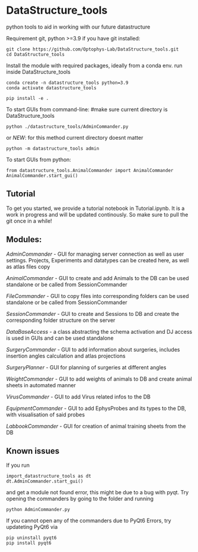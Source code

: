 # DataStructure_tools

python tools to aid in working with our future datastructure

Requirement git, python >=3.9
if you have git installed:

```none
git clone https://github.com/Optophys-Lab/DataStructure_tools.git
cd DataStructure_tools
```

Install the module with required packages, ideally from a conda env.
run inside DataStructure_tools

```none
conda create -n datastructure_tools python=3.9
conda activate datastructure_tools

pip install -e .
```

To start GUIs from command-line:
#make sure current directory is DataStructure_tools

```none
python ./datastructure_tools/AdminCommander.py
```

or *NEW*: for this method current directory doesnt matter

```none
python -m datastructure_tools admin
```

To start GUIs from python:

```none
from datastructure_tools.AnimalCommander import AnimalCommander
AnimalCommander.start_gui()
```

## Tutorial

To get you started, we provide a tutorial notebook in Tutorial.ipynb.
It is a work in progress and will be updated continously. So make sure to pull the git once in a while!

## Modules:

*AdminCommander* - GUI for managing server connection as well as user settings.
Projects, Experiments and datatypes can be created here, as well as atlas files copy

*AnimalCommander* - GUI to create and add Animals to the DB
can be used standalone or be called from SessionCommander

*FileCommander* - GUI to copy files into corresponding folders
can be used standalone or be called from SessionCommander

*SessionCommander* - GUI to create and Sessions to DB
and create the corresponding folder structure on the server

*DataBaseAccess* -  a class abstracting the schema activation and DJ access
is used in GUIs and can be used standalone

*SurgeryCommander* - GUI to add information about surgeries, includes insertion
angles calculation and atlas projections

*SurgeryPlanner* - GUI for planning of surgeries at different angles

*WeightCommander* - GUI to add weights of animals to DB and create animal sheets
in automated manner

*VirusCommander* - GUI to add Virus related infos to the DB

*EquipmentCommander* - GUI to add EphysProbes and its types to the DB,
with visualisation of said probes

*LabbookCommander* - GUI for creation of animal training sheets from the DB

## Known issues

If you run

```none
import_datastructure_tools as dt
dt.AdminCommander.start_gui()
```

and get a module not found error, this might be due to a bug with pyqt. Try opening the commanders by going to the folder and running

```none
python AdminCommander.py
```

If you cannot open any of the commanders due to PyQt6 Errors, try updateting PyQt6 via

```none
pip uninstall pyqt6
pip install pyqt6
```
